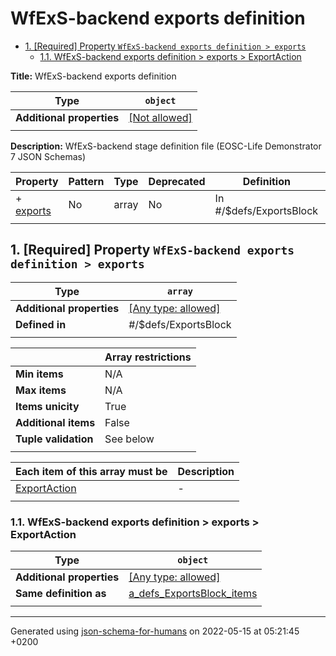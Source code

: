 # WfExS-backend exports definition

- [1. [Required] Property `WfExS-backend exports definition > exports`](#exports)
  - [1.1. WfExS-backend exports definition > exports > ExportAction](#autogenerated_heading_2)

**Title:** WfExS-backend exports definition

| Type                      | `object`                                                |
| ------------------------- | ------------------------------------------------------- |
| **Additional properties** | [[Not allowed]](# "Additional Properties not allowed.") |
|                           |                                                         |

**Description:** WfExS-backend stage definition file (EOSC-Life Demonstrator 7 JSON Schemas)

| Property               | Pattern | Type  | Deprecated | Definition              | Title/Description |
| ---------------------- | ------- | ----- | ---------- | ----------------------- | ----------------- |
| + [exports](#exports ) | No      | array | No         | In #/$defs/ExportsBlock | -                 |
|                        |         |       |            |                         |                   |

## <a name="exports"></a>1. [Required] Property `WfExS-backend exports definition > exports`

| Type                      | `array`                                                                   |
| ------------------------- | ------------------------------------------------------------------------- |
| **Additional properties** | [[Any type: allowed]](# "Additional Properties of any type are allowed.") |
| **Defined in**            | #/$defs/ExportsBlock                                                      |
|                           |                                                                           |

|                      | Array restrictions |
| -------------------- | ------------------ |
| **Min items**        | N/A                |
| **Max items**        | N/A                |
| **Items unicity**    | True               |
| **Additional items** | False              |
| **Tuple validation** | See below          |
|                      |                    |

| Each item of this array must be | Description |
| ------------------------------- | ----------- |
| [ExportAction](#exports_items)  | -           |
|                                 |             |

### <a name="autogenerated_heading_2"></a>1.1. WfExS-backend exports definition > exports > ExportAction

| Type                      | `object`                                                                  |
| ------------------------- | ------------------------------------------------------------------------- |
| **Additional properties** | [[Any type: allowed]](# "Additional Properties of any type are allowed.") |
| **Same definition as**    | [a_defs_ExportsBlock_items](#a_defs_ExportsBlock_items)                   |
|                           |                                                                           |

----------------------------------------------------------------------------------------------------------------------------
Generated using [json-schema-for-humans](https://github.com/coveooss/json-schema-for-humans) on 2022-05-15 at 05:21:45 +0200